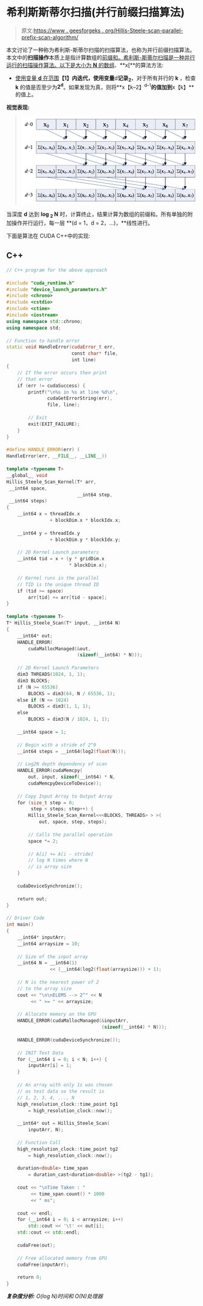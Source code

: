 # 希利斯斯蒂尔扫描(并行前缀扫描算法)

> 原文:[https://www . geesforgeks . org/Hillis-Steele-scan-parallel-prefix-scan-algorithm/](https://www.geeksforgeeks.org/hillis-steele-scan-parallel-prefix-scan-algorithm/)

本文讨论了一种称为希利斯-斯蒂尔扫描的扫描算法，也称为并行前缀扫描算法。本文中的**扫描操作**本质上是指计算数组的[前缀和。希利斯-斯蒂尔扫描是一种并行运行的扫描操作算法。以下是大小为 **N** 的](https://www.geeksforgeeks.org/prefix-sum-array-implementation-applications-competitive-programming/)[数组](https://www.geeksforgeeks.org/introduction-to-arrays/)、**x[**的算法方法:

*   [使用变量 **d** 在范围](https://www.geeksforgeeks.org/range-based-loop-c/)**【1】内迭代，使用变量**d**记录<sub>2</sub>**，对于所有并行的 **k** ，检查 **k** 的值是否至少为**2<sup>d</sup>**。如果发现为真，则将**x【k–2】<sup>d–1</sup>**的值加到**x【k】**的值上。

**视觉表现:**

> ![](img/adbebdc55985c72567e609eff00fd92d.png)

当深度 **d** 达到 **log <sub>2</sub> N** 时，计算终止，结果计算为数组的前缀和。所有单独的附加操作并行运行，每一层 **(d = 1，d = 2，…)，**线性进行。

下面是算法在 CUDA C++中的实现:

## C++

```cpp
// C++ program for the above approach

#include "cuda_runtime.h"
#include "device_launch_parameters.h"
#include <chrono>
#include <cstdio>
#include <ctime>
#include <iostream>
using namespace std::chrono;
using namespace std;

// Function to handle error
static void HandleError(cudaError_t err,
                        const char* file,
                        int line)
{
    // If the error occurs then print
    // that error
    if (err != cudaSuccess) {
        printf("\n%s in %s at line %d\n",
               cudaGetErrorString(err),
               file, line);

        // Exit
        exit(EXIT_FAILURE);
    }
}

#define HANDLE_ERROR(err) (
HandleError(err, __FILE__, __LINE__))

template <typename T>
__global__ void
Hillis_Steele_Scan_Kernel(T* arr,
 __int64 space,
                          __int64 step,
 __int64 steps)
{
    __int64 x = threadIdx.x
                + blockDim.x * blockIdx.x;

    __int64 y = threadIdx.y
                + blockDim.y * blockIdx.y;

    // 2D Kernel Launch parameters
    __int64 tid = x + (y * gridDim.x
                       * blockDim.x);

    // Kernel runs in the parallel
    // TID is the unique thread ID
    if (tid >= space)
        arr[tid] += arr[tid - space];
}

template <typename T>
T* Hillis_Steele_Scan(T* input, __int64 N)
{
    __int64* out;
    HANDLE_ERROR(
        cudaMallocManaged(&out,
                          (sizeof(__int64) * N)));

    // 2D Kernel Launch Parameters
    dim3 THREADS(1024, 1, 1);
    dim3 BLOCKS;
    if (N >= 65536)
        BLOCKS = dim3(64, N / 65536, 1);
    else if (N <= 1024)
        BLOCKS = dim3(1, 1, 1);
    else
        BLOCKS = dim3(N / 1024, 1, 1);

    __int64 space = 1;

    // Begin with a stride of 2^0
    __int64 steps = __int64(log2(float(N)));

    // Log2N depth dependency of scan
    HANDLE_ERROR(cudaMemcpy(
        out, input, sizeof(__int64) * N,
        cudaMemcpyDeviceToDevice));

    // Copy Input Array to Output Array
    for (size_t step = 0;
         step < steps; step++) {
        Hillis_Steele_Scan_Kernel<<<BLOCKS, THREADS> > >(
            out, space, step, steps);

        // Calls the parallel operation
        space *= 2;

        // A[i] += A[i - stride]
        // log N times where N
        // is array size
    }

    cudaDeviceSynchronize();

    return out;
}

// Driver Code
int main()
{
    __int64* inputArr;
    __int64 arraysize = 10;

    // Size of the input array
    __int64 N = __int64(1)
                << (__int64(log2(float(arraysize))) + 1);

    // N is the nearest power of 2
    // to the array size
    cout << "\n\nELEMS --> 2^" << N
         << " >= " << arraysize;

    // Allocate memory on the GPU
    HANDLE_ERROR(cudaMallocManaged(&inputArr,
                                   (sizeof(__int64) * N)));

    HANDLE_ERROR(cudaDeviceSynchronize());

    // INIT Test Data
    for (__int64 i = 0; i < N; i++) {
        inputArr[i] = 1;
    }

    // An array with only 1s was chosen
    // as test data so the result is
    // 1, 2, 3, 4, ..., N
    high_resolution_clock::time_point tg1
        = high_resolution_clock::now();

    __int64* out = Hillis_Steele_Scan(
        inputArr, N);

    // Function Call
    high_resolution_clock::time_point tg2
        = high_resolution_clock::now();

    duration<double> time_span
        = duration_cast<duration<double> >(tg2 - tg1);

    cout << "\nTime Taken : "
         << time_span.count() * 1000
         << " ms";

    cout << endl;
    for (__int64 i = 0; i < arraysize; i++)
        std::cout << '\t' << out[i];
    std::cout << std::endl;

    cudaFree(out);

    // Free allocated memory from GPU
    cudaFree(inputArr);

    return 0;
}
```

***复杂度分析:** O(log N)时间和 O(N)处理器*
